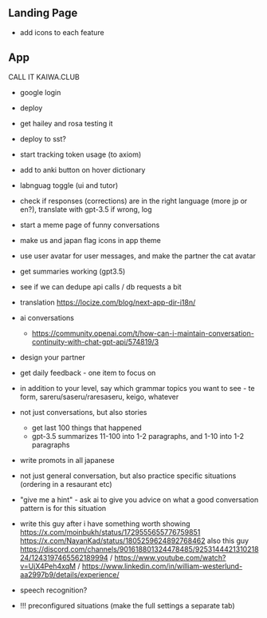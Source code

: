 ## Landing Page
- add icons to each feature

## App
CALL IT KAIWA.CLUB
- google login
- deploy
- get hailey and rosa testing it
- deploy to sst?
- start tracking token usage (to axiom)
- add to anki button on hover dictionary
- labnguag toggle (ui and tutor)
- check if responses (corrections) are in the right language (more jp or en?), translate with gpt-3.5 if wrong, log
- start a meme page of funny conversations
- make us and japan flag icons in app theme

- use user avatar for user messages, and make the partner the cat avatar
- get summaries working (gpt3.5)
- see if we can dedupe api calls / db requests a bit

- translation https://locize.com/blog/next-app-dir-i18n/
- ai conversations
  - https://community.openai.com/t/how-can-i-maintain-conversation-continuity-with-chat-gpt-api/574819/3
- design your partner
- get daily feedback - one item to focus on
- in addition to your level, say which grammar topics you want to see - te form, sareru/saseru/raresaseru, keigo, whatever
- not just conversations, but also stories
  - get last 100 things that happened
  - gpt-3.5 summarizes 11-100 into 1-2 paragraphs, and 1-10 into 1-2 paragraphs
- write promots in all japanese
- not just general conversation, but also practice specific situations (ordering in a resaurant etc)
- "give me a hint" - ask ai to give you advice on what a good conversation pattern is for this situation
- write this guy after i have something worth showing https://x.com/moinbukh/status/1729555655776759851 https://x.com/NayanKad/status/1805259624892768462
also this guy https://discord.com/channels/901618801324478485/925314442131021824/1243197465562189994 / https://www.youtube.com/watch?v=UjX4Peh4xqM / https://www.linkedin.com/in/william-westerlund-aa2997b9/details/experience/
- speech recognition?
- !!! preconfigured situations (make the full settings a separate tab)